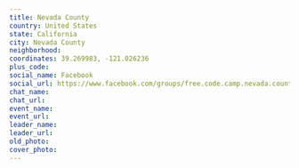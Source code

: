 ```yaml
---
title: Nevada County
country: United States
state: California
city: Nevada County
neighborhood: 
coordinates: 39.269983, -121.026236
plus_code:
social_name: Facebook
social_url: https://www.facebook.com/groups/free.code.camp.nevada.county
chat_name:
chat_url:
event_name:
event_url:
leader_name:
leader_url:
old_photo: 
cover_photo:
---
```

